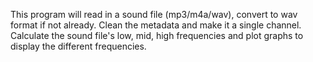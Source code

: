 This program will read in a sound file (mp3/m4a/wav), convert to wav format if not already. Clean the metadata and make it a single channel. Calculate the sound file's low, mid, high frequencies and plot graphs to display the different frequencies.